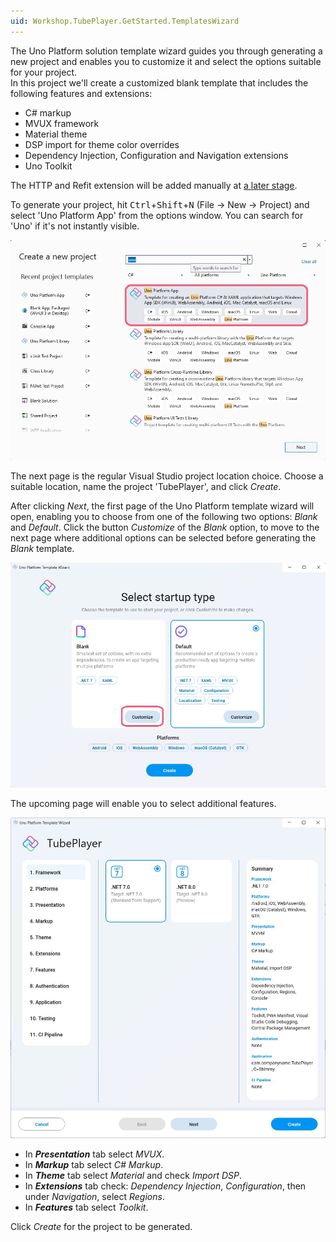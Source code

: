 ```yaml
---
uid: Workshop.TubePlayer.GetStarted.TemplatesWizard
---
```



The Uno Platform solution template wizard guides you through generating a new project and enables you to customize it and select the options suitable for your project.  
In this project we'll create a customized blank template that includes the following features and extensions:

- C# markup
- MVUX framework
- Material theme
- DSP import for theme color overrides
- Dependency Injection, Configuration and Navigation extensions
- Uno Toolkit

The HTTP and Refit extension will be added manually at [a later stage](xref:Workshop.TubePlayer.ApiEndpoints).

To generate your project, hit <kbd>Ctrl</kbd>+<kbd>Shift</kbd>+<kbd>N</kbd> (File → New → Project) and select 'Uno Platform App' from the options window. You can search for 'Uno' if it's not instantly visible.

![Visual Studio new project](vs-new-project.jpg)

The next page is the regular Visual Studio project location choice. Choose a suitable location, name the project 'TubePlayer', and click *Create*.

After clicking *Next*, the first page of the Uno Platform template wizard will open, enabling you to choose from one of the following two options: *Blank* and *Default*. Click the button *Customize* of the *Blank* option, to move to the next page where additional options can be selected before generating the *Blank* template.

![Uno Platform template wizard preset page](template-wizard-blank-default.jpg)

The upcoming page will enable you to select additional features.

![Uno Platform template wizard customize page](template-wizard-customize.jpg)

- In ***Presentation*** tab select *MVUX*.
- In ***Markup*** tab select *C# Markup*.
- In ***Theme*** tab select *Material* and check *Import DSP*.
- In ***Extensions*** tab check: *Dependency Injection*, *Configuration*, then under *Navigation*, select *Regions*.
- In ***Features*** tab select *Toolkit*.

Click *Create* for the project to be generated.